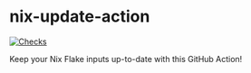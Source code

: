 # nix-update-action

[![Checks](https://github.com/jessestricker/nix-update-action/actions/workflows/checks.yml/badge.svg?branch=main&event=push)](https://github.com/jessestricker/nix-update-action/actions/workflows/checks.yml)

Keep your Nix Flake inputs up-to-date with this GitHub Action!
